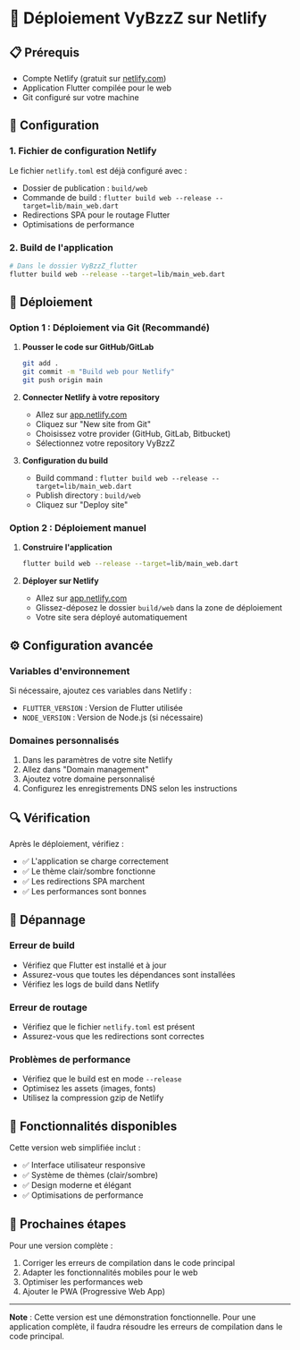 # 🚀 Déploiement VyBzzZ sur Netlify

## 📋 Prérequis

- Compte Netlify (gratuit sur [netlify.com](https://netlify.com))
- Application Flutter compilée pour le web
- Git configuré sur votre machine

## 🔧 Configuration

### 1. Fichier de configuration Netlify

Le fichier `netlify.toml` est déjà configuré avec :
- Dossier de publication : `build/web`
- Commande de build : `flutter build web --release --target=lib/main_web.dart`
- Redirections SPA pour le routage Flutter
- Optimisations de performance

### 2. Build de l'application

```bash
# Dans le dossier VyBzzZ_flutter
flutter build web --release --target=lib/main_web.dart
```

## 🚀 Déploiement

### Option 1 : Déploiement via Git (Recommandé)

1. **Pousser le code sur GitHub/GitLab**
   ```bash
   git add .
   git commit -m "Build web pour Netlify"
   git push origin main
   ```

2. **Connecter Netlify à votre repository**
   - Allez sur [app.netlify.com](https://app.netlify.com)
   - Cliquez sur "New site from Git"
   - Choisissez votre provider (GitHub, GitLab, Bitbucket)
   - Sélectionnez votre repository VyBzzZ

3. **Configuration du build**
   - Build command : `flutter build web --release --target=lib/main_web.dart`
   - Publish directory : `build/web`
   - Cliquez sur "Deploy site"

### Option 2 : Déploiement manuel

1. **Construire l'application**
   ```bash
   flutter build web --release --target=lib/main_web.dart
   ```

2. **Déployer sur Netlify**
   - Allez sur [app.netlify.com](https://app.netlify.com)
   - Glissez-déposez le dossier `build/web` dans la zone de déploiement
   - Votre site sera déployé automatiquement

## ⚙️ Configuration avancée

### Variables d'environnement

Si nécessaire, ajoutez ces variables dans Netlify :
- `FLUTTER_VERSION` : Version de Flutter utilisée
- `NODE_VERSION` : Version de Node.js (si nécessaire)

### Domaines personnalisés

1. Dans les paramètres de votre site Netlify
2. Allez dans "Domain management"
3. Ajoutez votre domaine personnalisé
4. Configurez les enregistrements DNS selon les instructions

## 🔍 Vérification

Après le déploiement, vérifiez :
- ✅ L'application se charge correctement
- ✅ Le thème clair/sombre fonctionne
- ✅ Les redirections SPA marchent
- ✅ Les performances sont bonnes

## 🐛 Dépannage

### Erreur de build
- Vérifiez que Flutter est installé et à jour
- Assurez-vous que toutes les dépendances sont installées
- Vérifiez les logs de build dans Netlify

### Erreur de routage
- Vérifiez que le fichier `netlify.toml` est présent
- Assurez-vous que les redirections sont correctes

### Problèmes de performance
- Vérifiez que le build est en mode `--release`
- Optimisez les assets (images, fonts)
- Utilisez la compression gzip de Netlify

## 📱 Fonctionnalités disponibles

Cette version web simplifiée inclut :
- ✅ Interface utilisateur responsive
- ✅ Système de thèmes (clair/sombre)
- ✅ Design moderne et élégant
- ✅ Optimisations de performance

## 🔮 Prochaines étapes

Pour une version complète :
1. Corriger les erreurs de compilation dans le code principal
2. Adapter les fonctionnalités mobiles pour le web
3. Optimiser les performances web
4. Ajouter le PWA (Progressive Web App)

---

**Note** : Cette version est une démonstration fonctionnelle. Pour une application complète, il faudra résoudre les erreurs de compilation dans le code principal.

